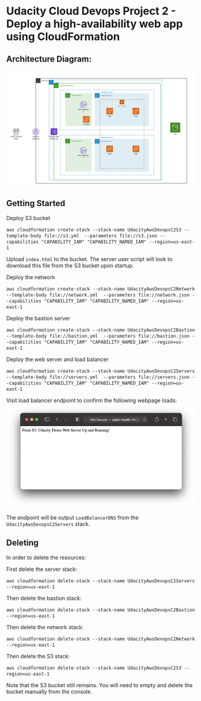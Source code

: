 # Udacity Cloud Devops Project 2 - Deploy a high-availability web app using CloudFormation

## Architecture Diagram:
![Diagram](../UdacityAWSDevopsC2.png)


## Getting Started
Deploy S3 bucket
```
aws cloudformation create-stack --stack-name UdacityAwsDevopsC2S3 --template-body file://s3.yml  --parameters file://s3.json --capabilities "CAPABILITY_IAM" "CAPABILITY_NAMED_IAM" --region=us-east-1
```
Upload `index.html` to the bucket. The server user script will look to download this file from the S3 bucket upon startup.

Deploy the network
```
aws cloudformation create-stack --stack-name UdacityAwsDevopsC2Network --template-body file://network.yml  --parameters file://network.json --capabilities "CAPABILITY_IAM" "CAPABILITY_NAMED_IAM" --region=us-east-1
```


Deploy the bastion server
```
aws cloudformation create-stack --stack-name UdacityAwsDevopsC2Bastion --template-body file://bastion.yml  --parameters file://bastion.json --capabilities "CAPABILITY_IAM" "CAPABILITY_NAMED_IAM" --region=us-east-1
```

Deploy the web server and load balancer
```
aws cloudformation create-stack --stack-name UdacityAwsDevopsC2Servers --template-body file://servers.yml  --parameters file://servers.json --capabilities "CAPABILITY_IAM" "CAPABILITY_NAMED_IAM" --region=us-east-1
```

Visit load balancer endpoint to confirm the following webpage loads:
![Webpage](../ExpectedWebpage.png)


The endpoint will be output `LoadBalancerDNS` from the `UdacityAwsDevopsC2Servers` stack.


## Deleting

In order to delete the resources:

First delete the server stack:
```
aws cloudformation delete-stack --stack-name UdacityAwsDevopsC2Servers --region=us-east-1
```

Then delete the bastion stack:
```
aws cloudformation delete-stack --stack-name UdacityAwsDevopsC2Bastion --region=us-east-1
```

Then delete the network stack:
```
aws cloudformation delete-stack --stack-name UdacityAwsDevopsC2Network --region=us-east-1
```

Then delete the S3 stack:
```
aws cloudformation delete-stack --stack-name UdacityAwsDevopsC2S3 --region=us-east-1
```
Note that the S3 bucket still remains. You will need to empty and delete the bucket manually from the console.

